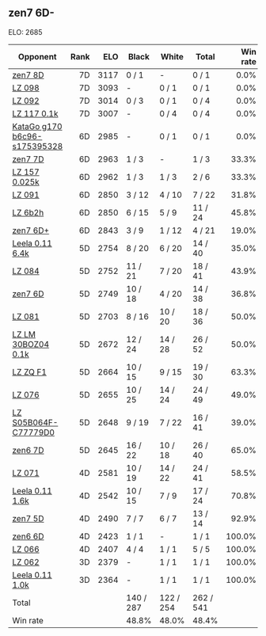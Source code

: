 ## zen7 6D- ##

ELO: 2685

Opponent | Rank | ELO | Black | White | Total | Win rate
---------|-----:|----:|-------|-------|-------|-------:
[zen7 8D](zen7%208D.md) | 7D | 3117 | 0 / 1 | - | 0 / 1 | 0.0%
[LZ 098](LZ%20098.md) | 7D | 3093 | - | 0 / 1 | 0 / 1 | 0.0%
[LZ 092](LZ%20092.md) | 7D | 3014 | 0 / 3 | 0 / 1 | 0 / 4 | 0.0%
[LZ 117 0.1k](LZ%20117%200.1k.md) | 7D | 3007 | - | 0 / 4 | 0 / 4 | 0.0%
[KataGo g170 b6c96-s175395328](KataGo%20g170%20b6c96-s175395328.md) | 6D | 2985 | - | 0 / 1 | 0 / 1 | 0.0%
[zen7 7D](zen7%207D.md) | 6D | 2963 | 1 / 3 | - | 1 / 3 | 33.3%
[LZ 157 0.025k](LZ%20157%200.025k.md) | 6D | 2962 | 1 / 3 | 1 / 3 | 2 / 6 | 33.3%
[LZ 091](LZ%20091.md) | 6D | 2850 | 3 / 12 | 4 / 10 | 7 / 22 | 31.8%
[LZ 6b2h](LZ%206b2h.md) | 6D | 2850 | 6 / 15 | 5 / 9 | 11 / 24 | 45.8%
[zen7 6D+](zen7%206D+.md) | 6D | 2843 | 3 / 9 | 1 / 12 | 4 / 21 | 19.0%
[Leela 0.11 6.4k](Leela%200.11%206.4k.md) | 5D | 2754 | 8 / 20 | 6 / 20 | 14 / 40 | 35.0%
[LZ 084](LZ%20084.md) | 5D | 2752 | 11 / 21 | 7 / 20 | 18 / 41 | 43.9%
[zen7 6D](zen7%206D.md) | 5D | 2749 | 10 / 18 | 4 / 20 | 14 / 38 | 36.8%
[LZ 081](LZ%20081.md) | 5D | 2703 | 8 / 16 | 10 / 20 | 18 / 36 | 50.0%
[LZ LM 30BOZ04 0.1k](LZ%20LM%2030BOZ04%200.1k.md) | 5D | 2672 | 12 / 24 | 14 / 28 | 26 / 52 | 50.0%
[LZ ZQ F1](LZ%20ZQ%20F1.md) | 5D | 2664 | 10 / 15 | 9 / 15 | 19 / 30 | 63.3%
[LZ 076](LZ%20076.md) | 5D | 2655 | 10 / 25 | 14 / 24 | 24 / 49 | 49.0%
[LZ S05B064F-C77779D0](LZ%20S05B064F-C77779D0.md) | 5D | 2648 | 9 / 19 | 7 / 22 | 16 / 41 | 39.0%
[zen6 7D](zen6%207D.md) | 5D | 2645 | 16 / 22 | 10 / 18 | 26 / 40 | 65.0%
[LZ 071](LZ%20071.md) | 4D | 2581 | 10 / 19 | 14 / 22 | 24 / 41 | 58.5%
[Leela 0.11 1.6k](Leela%200.11%201.6k.md) | 4D | 2542 | 10 / 15 | 7 / 9 | 17 / 24 | 70.8%
[zen7 5D](zen7%205D.md) | 4D | 2490 | 7 / 7 | 6 / 7 | 13 / 14 | 92.9%
[zen6 6D](zen6%206D.md) | 4D | 2423 | 1 / 1 | - | 1 / 1 | 100.0%
[LZ 066](LZ%20066.md) | 4D | 2407 | 4 / 4 | 1 / 1 | 5 / 5 | 100.0%
[LZ 062](LZ%20062.md) | 3D | 2379 | - | 1 / 1 | 1 / 1 | 100.0%
[Leela 0.11 1.0k](Leela%200.11%201.0k.md) | 3D | 2364 | - | 1 / 1 | 1 / 1 | 100.0%
Total | | | 140 / 287 | 122 / 254 | 262 / 541 | 
Win rate| | | 48.8% | 48.0% | 48.4% | 

